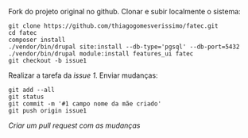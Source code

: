 Fork do projeto original no github. Clonar e subir localmente o sistema:
    
    git clone https://github.com/thiagogomesverissimo/fatec.git
    cd fatec
    composer install
    ./vendor/bin/drupal site:install --db-type='pgsql' --db-port=5432
    ./vendor/bin/drupal module:install features_ui fatec
    git checkout -b issue1

Realizar a tarefa da *issue 1*. Enviar mudanças:

    git add --all
    git status
    git commit -m '#1 campo nome da mãe criado'
    git push origin issue1

*Criar um pull request com as mudanças*
